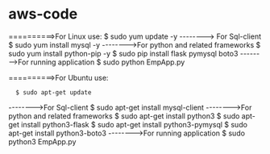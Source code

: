 # aws-code
==========>For Linux use:
         $ sudo yum update -y
--------> For Sql-client
         $ sudo yum install mysql -y
-------->For python and related frameworks
	$ sudo yum install python-pip -y
	$ sudo pip install flask pymysql boto3
-------->For running application
  $ sudo python EmpApp.py

==========>For Ubuntu use:

      $ sudo apt-get update
-------->For Sql-client
      $ sudo apt-get install mysql-client
-------->For python and related frameworks
     $ sudo apt-get install python3
     $ sudo apt-get install python3-flask
     $ sudo apt-get install python3-pymysql
     $ sudo apt-get install python3-boto3
-------->For running application
    $ sudo python3 EmpApp.py
